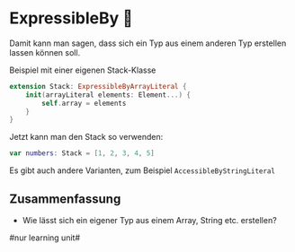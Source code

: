 # ExpressibleBy 🦎

Damit kann man sagen, dass sich ein Typ aus einem anderen Typ erstellen lassen können soll.

Beispiel mit einer eigenen Stack-Klasse

```swift
extension Stack: ExpressibleByArrayLiteral {
    init(arrayLiteral elements: Element...) {
        self.array = elements
    }
}
```

Jetzt kann man den Stack so verwenden:

```swift
var numbers: Stack = [1, 2, 3, 4, 5]
```

Es gibt auch andere Varianten, zum Beispiel `AccessibleByStringLiteral`

## Zusammenfassung
- Wie lässt sich ein eigener Typ aus einem Array, String etc. erstellen?


#nur learning unit#